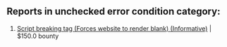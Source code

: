 ## Reports in unchecked error condition category:
1. [Script breaking tag (Forces website to render blank) (Informative)](https://hackerone.com/reports/1355537) | $150.0 bounty